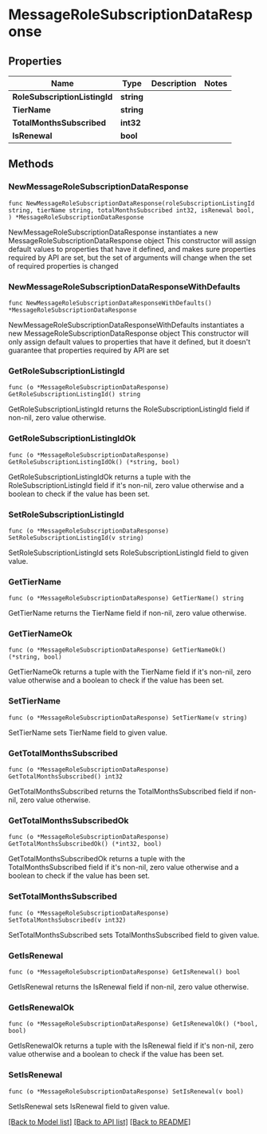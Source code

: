 # MessageRoleSubscriptionDataResponse

## Properties

Name | Type | Description | Notes
------------ | ------------- | ------------- | -------------
**RoleSubscriptionListingId** | **string** |  | 
**TierName** | **string** |  | 
**TotalMonthsSubscribed** | **int32** |  | 
**IsRenewal** | **bool** |  | 

## Methods

### NewMessageRoleSubscriptionDataResponse

`func NewMessageRoleSubscriptionDataResponse(roleSubscriptionListingId string, tierName string, totalMonthsSubscribed int32, isRenewal bool, ) *MessageRoleSubscriptionDataResponse`

NewMessageRoleSubscriptionDataResponse instantiates a new MessageRoleSubscriptionDataResponse object
This constructor will assign default values to properties that have it defined,
and makes sure properties required by API are set, but the set of arguments
will change when the set of required properties is changed

### NewMessageRoleSubscriptionDataResponseWithDefaults

`func NewMessageRoleSubscriptionDataResponseWithDefaults() *MessageRoleSubscriptionDataResponse`

NewMessageRoleSubscriptionDataResponseWithDefaults instantiates a new MessageRoleSubscriptionDataResponse object
This constructor will only assign default values to properties that have it defined,
but it doesn't guarantee that properties required by API are set

### GetRoleSubscriptionListingId

`func (o *MessageRoleSubscriptionDataResponse) GetRoleSubscriptionListingId() string`

GetRoleSubscriptionListingId returns the RoleSubscriptionListingId field if non-nil, zero value otherwise.

### GetRoleSubscriptionListingIdOk

`func (o *MessageRoleSubscriptionDataResponse) GetRoleSubscriptionListingIdOk() (*string, bool)`

GetRoleSubscriptionListingIdOk returns a tuple with the RoleSubscriptionListingId field if it's non-nil, zero value otherwise
and a boolean to check if the value has been set.

### SetRoleSubscriptionListingId

`func (o *MessageRoleSubscriptionDataResponse) SetRoleSubscriptionListingId(v string)`

SetRoleSubscriptionListingId sets RoleSubscriptionListingId field to given value.


### GetTierName

`func (o *MessageRoleSubscriptionDataResponse) GetTierName() string`

GetTierName returns the TierName field if non-nil, zero value otherwise.

### GetTierNameOk

`func (o *MessageRoleSubscriptionDataResponse) GetTierNameOk() (*string, bool)`

GetTierNameOk returns a tuple with the TierName field if it's non-nil, zero value otherwise
and a boolean to check if the value has been set.

### SetTierName

`func (o *MessageRoleSubscriptionDataResponse) SetTierName(v string)`

SetTierName sets TierName field to given value.


### GetTotalMonthsSubscribed

`func (o *MessageRoleSubscriptionDataResponse) GetTotalMonthsSubscribed() int32`

GetTotalMonthsSubscribed returns the TotalMonthsSubscribed field if non-nil, zero value otherwise.

### GetTotalMonthsSubscribedOk

`func (o *MessageRoleSubscriptionDataResponse) GetTotalMonthsSubscribedOk() (*int32, bool)`

GetTotalMonthsSubscribedOk returns a tuple with the TotalMonthsSubscribed field if it's non-nil, zero value otherwise
and a boolean to check if the value has been set.

### SetTotalMonthsSubscribed

`func (o *MessageRoleSubscriptionDataResponse) SetTotalMonthsSubscribed(v int32)`

SetTotalMonthsSubscribed sets TotalMonthsSubscribed field to given value.


### GetIsRenewal

`func (o *MessageRoleSubscriptionDataResponse) GetIsRenewal() bool`

GetIsRenewal returns the IsRenewal field if non-nil, zero value otherwise.

### GetIsRenewalOk

`func (o *MessageRoleSubscriptionDataResponse) GetIsRenewalOk() (*bool, bool)`

GetIsRenewalOk returns a tuple with the IsRenewal field if it's non-nil, zero value otherwise
and a boolean to check if the value has been set.

### SetIsRenewal

`func (o *MessageRoleSubscriptionDataResponse) SetIsRenewal(v bool)`

SetIsRenewal sets IsRenewal field to given value.



[[Back to Model list]](../README.md#documentation-for-models) [[Back to API list]](../README.md#documentation-for-api-endpoints) [[Back to README]](../README.md)


